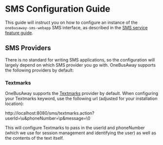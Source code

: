 # SMS Configuration Guide

This guide will instruct you on how to configure an instance of the `onebusaway-sms-webapp` SMS interface, as described
in the [SMS service feature guide](../features/phone-and-sms.html).

## SMS Providers

There is no standard for writing SMS applications, so the configuration will largely depend on which SMS provider you
go with.  OneBusAway supports the following providers by default:

### Textmarks

OneBusAway supports the [Textmarks](http://textmarks.com/) provider by default.  When configuring your Textmarks
keyword, use the following url (adjusted for your installation location): 

http://localhost:8080/sms/textmarks.action?userId=\u&phoneNumber=\p&message=\0

This will configure Textmarks to pass in the userId and phoneNumber (which we use for session management and identifying
the user) as well as the contents of the text itself.
